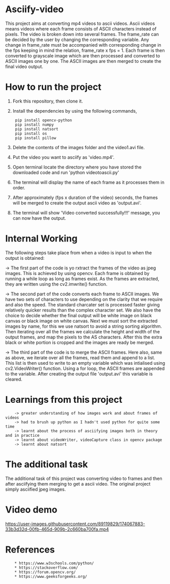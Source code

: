# Asciify-video
This project aims at converting mp4 videos to ascii videos. Ascii videos means videos where each frame consists of ASCII characters instead of pixels. The video is broken down into several frames. The frame_rate can be decided by the user by changing the corresponding variable. Any change in frame_rate must be accompanied with corresponding change in the fps keeping in mind the relation, frame_rate x fps = 1. Each frame is then converted to grayscale image which are then processed and converted to ASCII images one by one. The ASCII images are then merged to create the final video output.

# How to run the project
1. Fork this repository, then clone it. 

2. Install the dependencies by using the following commands,

        pip install opencv-python
        pip install numpy
        pip install natsort
        pip install os
        pip install pillow
        
3. Delete the contents of the images folder and the video1.avi file. 

4. Put the video you want to asciify as 'video.mp4'.

5. Open terminal locate the directory where you have stored the downloaded code and run 'python videotoascii.py'

6. The terminal will display the name of each frame as it processes them in order.

7. After approximately (fps x duration of the video) seconds, the frames will be merged to create the output ascii video as 'output.avi'.

8. The terminal will show 'Video converted successfully!!!' message, you can now have the output.

# Internal Working
The following steps take place from when a video is input to when the output is obtained:

-> The first part of the code is yo rxtract the frames of the video as jpeg images. This is achieved by using opencv. Each frame is obtained by running a while loop as long as frames exist. As the frames are extracted, they are written using the cv2.imwrite() function.
 
-> The second part of the code converts each frame to ASCII images. We have two sets of     characters to use depending on the clarity that we require and also the speed. The standard charcater set is processed faster giving relatively quicker results than the complex character  set. We also have the choice to decide whether the final output will be white image on black    canvas or black image on white canvas. Next we must sort the extracted images by name, for this  we use natsort to avoid a string sorting algorithm. Then iterating over all the frames we   calculate the height and width of the output frames, and map the pixels to the AS characters. After this the extra black or white portion is cropped and the images are ready  be merged.

-> The third part of the code is to merge the ASCII frames. Here also, same as above, we iterate over all the frames, read them and append to a  list. This list is then used to write to an empty variable which was intialised using cv2.VideoWriter() function. Using a for loop, the ASCII frames are appended to the variable. After creating the output file 'output.avi' this variable is cleared.


# Learnings from this project
        -> greater understanding of how images work and about frames of videos
        -> had to brush up python as I hadn't used python for quite some time
        -> learnt about the process of asciifying images both in theory and in practice
        -> learnt about videoWriter, videoCapture class in opencv package
        -> learnt about natsort 

# The additional task
The additional task of this project was converting video to frames and then after asciifying them merging to get a ascii video. The original project simply asciified jpeg images.

# Video demo

https://user-images.githubusercontent.com/89119829/174067883-33b3d32d-00fb-465d-909b-2c660ba700fa.mp4

# References
        * https://www.w3schools.com/python/
        * https://stackoverflow.com/
        * https://forum.opencv.org/
        * https://www.geeksforgeeks.org/
